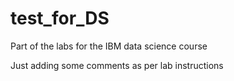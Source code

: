 # test_for_DS
Part of the labs for the IBM data science course

Just adding some comments as per lab instructions
